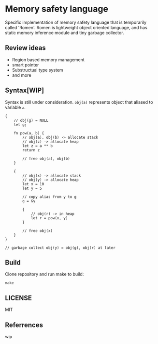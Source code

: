# Memory safety language

Specific implementation of memory safety language that is temporarily called 'Romen'.
Romen is lightweight object oriented language, and has static memory inference module and tiny garbage collector.

## Review ideas

- Region based memory management
- smart pointer
- Substructual type system
- and more

## Syntax[WIP]

Syntax is still under consideration.
`obj(a)` represents object that aliased to variable `a`.


```
{
    // obj(g) = NULL
    let g;

    fn pow(a, b) {
        // obj(a), obj(b) -> allocate stack
        // obj(z) -> allocate heap
        let z = a ** b
        return z

        // free obj(a), obj(b)
    }

    {
        // obj(x) -> allocate stack
        // obj(y) -> allocate heap
        let x = 10
        let y = 5

        // copy alias from y to g
        g = &y

        {
            // obj(r) -> in heap
            let r = pow(x, y)
        }

        // free obj(x)
    }
}

// garbage collect obj(y) = obj(g), obj(r) at later
```

## Build

Clone repository and run make to build:

```
make
```

## LICENSE
MIT

## Referrences
wip

